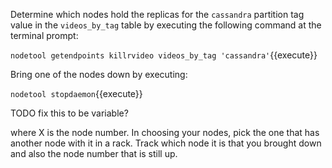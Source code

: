 Determine which nodes hold the replicas for the `cassandra` partition tag value in the `videos_by_tag` table by executing the following command at the terminal prompt:

`nodetool getendpoints killrvideo videos_by_tag 'cassandra'`{{execute}}

Bring one of the nodes down by executing:

`nodetool stopdaemon`{{execute}}

TODO fix this to be variable?

where X is the node number. In choosing your nodes, pick the one that has another node with it in a rack. Track which node it is that you brought down and also the node number that is still up.

